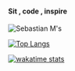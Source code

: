 #### Sit , code , inspire

![Sebastian M's](https://github-readme-stats.vercel.app/api?username=astianmuchui&show_icons=true&theme=tokyonight)

[![Top Langs](https://github-readme-stats.vercel.app/api/top-langs/?username=astianmuchui&layout=compact&theme=tokyonight&langs_count=12)](https://github.com/astianmuchui/github-readme-stats)

[![ wakatime stats](https://github-readme-stats.vercel.app/api/wakatime?username=astianmuchui)](https://github.com/astioanmuchui/github-readme-stats)
